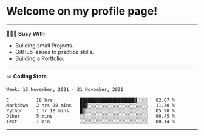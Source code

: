# Welcome on my profile page!
<!-- print(("dralla"[::-1]+"s").capitalize()) -->

---
👨🏻‍💻 **Busy With**
* Building small Projects.
* GitHub issues to practice skills.
* Building a Portfolio.

---
📊 **Coding Stats**
<!--START_SECTION:waka-->
```text
Week: 15 November, 2021 - 21 November, 2021

C          18 hrs          ████████████████████▓░░░░   82.07 % 
Markdown   2 hrs 28 mins   ██▓░░░░░░░░░░░░░░░░░░░░░░   11.30 % 
Python     1 hr 18 mins    █▒░░░░░░░░░░░░░░░░░░░░░░░   05.98 % 
Other      5 mins          ░░░░░░░░░░░░░░░░░░░░░░░░░   00.45 % 
Text       1 min           ░░░░░░░░░░░░░░░░░░░░░░░░░   00.14 % 
```
<!--END_SECTION:waka-->
---
